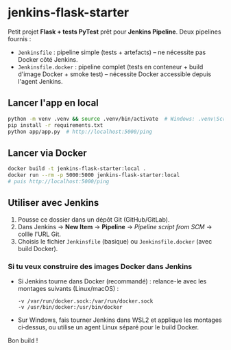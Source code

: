 # jenkins-flask-starter

Petit projet **Flask + tests PyTest** prêt pour **Jenkins Pipeline**. Deux pipelines fournis :

- `Jenkinsfile` : pipeline simple (tests + artefacts) – ne nécessite pas Docker côté Jenkins.
- `Jenkinsfile.docker` : pipeline complet (tests en conteneur + build d'image Docker + smoke test) – nécessite Docker accessible depuis l'agent Jenkins.

## Lancer l'app en local

```bash
python -m venv .venv && source .venv/bin/activate  # Windows: .venv\Scripts\activate
pip install -r requirements.txt
python app/app.py  # http://localhost:5000/ping
```

## Lancer via Docker

```bash
docker build -t jenkins-flask-starter:local .
docker run --rm -p 5000:5000 jenkins-flask-starter:local
# puis http://localhost:5000/ping
```

## Utiliser avec Jenkins

1. Pousse ce dossier dans un dépôt Git (GitHub/GitLab).
2. Dans Jenkins → **New Item** → **Pipeline** → *Pipeline script from SCM* → collle l'URL Git.
3. Choisis le fichier `Jenkinsfile` (basique) ou `Jenkinsfile.docker` (avec build Docker).

### Si tu veux construire des images Docker dans Jenkins

- Si Jenkins tourne dans Docker (recommandé) : relance-le avec les montages suivants (Linux/macOS) :
  ```
  -v /var/run/docker.sock:/var/run/docker.sock
  -v /usr/bin/docker:/usr/bin/docker
  ```
- Sur Windows, fais tourner Jenkins dans WSL2 et applique les montages ci‑dessus, ou utilise un agent Linux séparé pour le build Docker.

Bon build !
